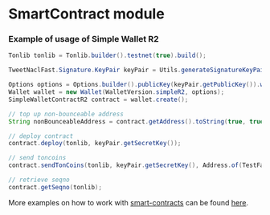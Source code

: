 # SmartContract module

### Example of usage of Simple Wallet R2

```java
Tonlib tonlib = Tonlib.builder().testnet(true).build();

TweetNaclFast.Signature.KeyPair keyPair = Utils.generateSignatureKeyPair();

Options options = Options.builder().publicKey(keyPair.getPublicKey()).wc(0L).build();
Wallet wallet = new Wallet(WalletVersion.simpleR2, options);
SimpleWalletContractR2 contract = wallet.create();

// top up non-bounceable address
String nonBounceableAddress = contract.getAddress().toString(true, true, false);

// deploy contract
contract.deploy(tonlib, keyPair.getSecretKey());

// send toncoins
contract.sendTonCoins(tonlib, keyPair.getSecretKey(), Address.of(TestFaucet.BOUNCEABLE), Utils.toNano(0.8));

// retrieve seqno
contract.getSeqno(tonlib);
```

More examples on how to work with [smart-contracts](../smartcontract/src/main/java/org/ton/java/smartcontract) can be
found [here](../smartcontract/src/test/java/org/ton/java/smartcontract).